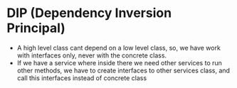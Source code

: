 # DIP (Dependency Inversion Principal)
 - A high level class cant depend on a low level class, so, we have work with interfaces only, never with the concrete class.
 - If we have a service where inside there we need other services to run other methods, we have to create interfaces to other services class, and call this interfaces instead of concrete class